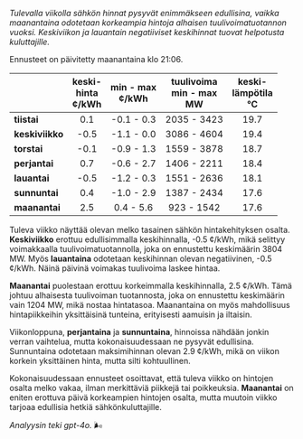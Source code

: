 *Tulevalla viikolla sähkön hinnat pysyvät enimmäkseen edullisina, vaikka maanantaina odotetaan korkeampia hintoja alhaisen tuulivoimatuotannon vuoksi. Keskiviikon ja lauantain negatiiviset keskihinnat tuovat helpotusta kuluttajille.*

Ennusteet on päivitetty maanantaina klo 21:06.

|               | keski-<br>hinta<br>¢/kWh | min - max<br>¢/kWh | tuulivoima<br>min - max<br>MW | keski-<br>lämpötila<br>°C |
|:-------------|:----------------:|:----------------:|:-------------:|:-------------:|
| **tiistai**     | 0.1 | -0.1 - 0.3 | 2035 - 3423 | 19.7 |
| **keskiviikko** | -0.5 | -1.1 - 0.0 | 3086 - 4604 | 19.4 |
| **torstai**     | -0.1 | -0.9 - 1.3 | 1559 - 3878 | 18.7 |
| **perjantai**   | 0.7 | -0.6 - 2.7 | 1406 - 2211 | 18.4 |
| **lauantai**    | -0.5 | -1.2 - 0.3 | 1551 - 2636 | 18.1 |
| **sunnuntai**   | 0.4 | -1.0 - 2.9 | 1387 - 2434 | 17.6 |
| **maanantai**   | 2.5 | 0.4 - 5.6 | 923 - 1542 | 17.6 |

Tuleva viikko näyttää olevan melko tasainen sähkön hintakehityksen osalta. **Keskiviikko** erottuu edullisimmalla keskihinnalla, -0.5 ¢/kWh, mikä selittyy voimakkaalla tuulivoimatuotannolla, joka on ennustettu keskimäärin 3804 MW. Myös **lauantaina** odotetaan keskihinnan olevan negatiivinen, -0.5 ¢/kWh. Näinä päivinä voimakas tuulivoima laskee hintaa.

**Maanantai** puolestaan erottuu korkeimmalla keskihinnalla, 2.5 ¢/kWh. Tämä johtuu alhaisesta tuulivoiman tuotannosta, joka on ennustettu keskimäärin vain 1204 MW, mikä nostaa hintatasoa. Maanantaina on myös mahdollisuus hintapiikkeihin yksittäisinä tunteina, erityisesti aamuisin ja iltaisin.

Viikonloppuna, **perjantaina** ja **sunnuntaina**, hinnoissa nähdään jonkin verran vaihtelua, mutta kokonaisuudessaan ne pysyvät edullisina. Sunnuntaina odotetaan maksimihinnan olevan 2.9 ¢/kWh, mikä on viikon korkein yksittäinen hinta, mutta silti kohtuullinen.

Kokonaisuudessaan ennusteet osoittavat, että tuleva viikko on hintojen osalta melko vakaa, ilman merkittäviä piikkejä tai poikkeuksia. **Maanantai** on eniten erottuva päivä korkeampien hintojen osalta, mutta muutoin viikko tarjoaa edullisia hetkiä sähkönkuluttajille.

*Analyysin teki gpt-4o.* 🌬️
